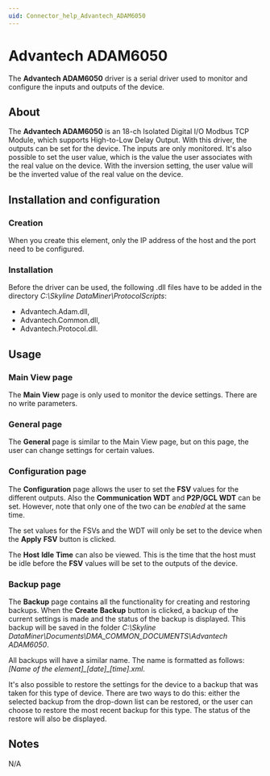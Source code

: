 ```yaml
---
uid: Connector_help_Advantech_ADAM6050
---
```


# Advantech ADAM6050

The **Advantech ADAM6050** driver is a serial driver used to monitor and configure the inputs and outputs of the device.

## About

The **Advantech ADAM6050** is an 18-ch Isolated Digital I/O Modbus TCP Module, which supports High-to-Low Delay Output. With this driver, the outputs can be set for the device. The inputs are only monitored. It's also possible to set the user value, which is the value the user associates with the real value on the device. With the inversion setting, the user value will be the inverted value of the real value on the device.

## Installation and configuration

### Creation

When you create this element, only the IP address of the host and the port need to be configured.

### Installation

Before the driver can be used, the following .dll files have to be added in the directory *C:\Skyline DataMiner\ProtocolScripts*:

- Advantech.Adam.dll,
- Advantech.Common.dll,
- Advantech.Protocol.dll.

## Usage

### Main View page

The **Main** **View** page is only used to monitor the device settings. There are no write parameters.

### General page

The **General** page is similar to the Main View page, but on this page, the user can change settings for certain values.

### Configuration page

The **Configuration** page allows the user to set the **FSV** values for the different outputs. Also the **Communication** **WDT** and **P2P/GCL WDT** can be set. However, note that only one of the two can be *enabled* at the same time.

The set values for the FSVs and the WDT will only be set to the device when the **Apply** **FSV** button is clicked.

The **Host** **Idle** **Time** can also be viewed. This is the time that the host must be idle before the **FSV** values will be set to the outputs of the device.

### Backup page

The **Backup** page contains all the functionality for creating and restoring backups. When the **Create** **Backup** button is clicked, a backup of the current settings is made and the status of the backup is displayed. This backup will be saved in the folder *C:\Skyline DataMiner\Documents\DMA_COMMON_DOCUMENTS\Advantech ADAM6050*.

All backups will have a similar name. The name is formatted as follows: *\[Name of the element\]\_\[date\]\_\[time\].xml*.

It's also possible to restore the settings for the device to a backup that was taken for this type of device. There are two ways to do this: either the selected backup from the drop-down list can be restored, or the user can choose to restore the most recent backup for this type. The status of the restore will also be displayed.

## Notes

N/A
